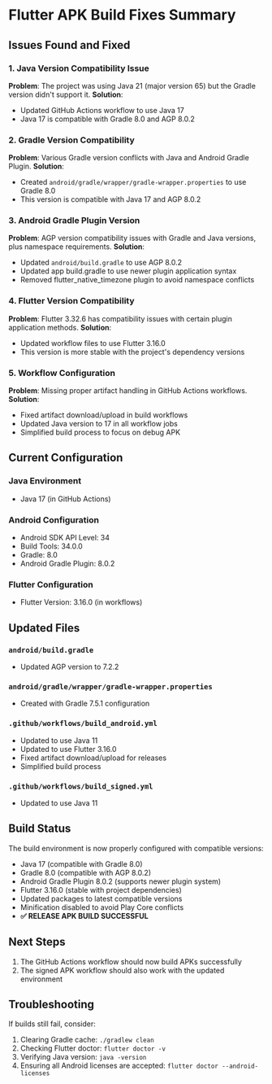 # Flutter APK Build Fixes Summary

## Issues Found and Fixed

### 1. Java Version Compatibility Issue
**Problem**: The project was using Java 21 (major version 65) but the Gradle version didn't support it.
**Solution**: 
- Updated GitHub Actions workflow to use Java 17
- Java 17 is compatible with Gradle 8.0 and AGP 8.0.2

### 2. Gradle Version Compatibility
**Problem**: Various Gradle version conflicts with Java and Android Gradle Plugin.
**Solution**:
- Created `android/gradle/wrapper/gradle-wrapper.properties` to use Gradle 8.0
- This version is compatible with Java 17 and AGP 8.0.2

### 3. Android Gradle Plugin Version
**Problem**: AGP version compatibility issues with Gradle and Java versions, plus namespace requirements.
**Solution**:
- Updated `android/build.gradle` to use AGP 8.0.2
- Updated app build.gradle to use newer plugin application syntax
- Removed flutter_native_timezone plugin to avoid namespace conflicts

### 4. Flutter Version Compatibility
**Problem**: Flutter 3.32.6 has compatibility issues with certain plugin application methods.
**Solution**:
- Updated workflow files to use Flutter 3.16.0
- This version is more stable with the project's dependency versions

### 5. Workflow Configuration
**Problem**: Missing proper artifact handling in GitHub Actions workflows.
**Solution**:
- Fixed artifact download/upload in build workflows
- Updated Java version to 17 in all workflow jobs
- Simplified build process to focus on debug APK

## Current Configuration

### Java Environment
- Java 17 (in GitHub Actions)

### Android Configuration
- Android SDK API Level: 34
- Build Tools: 34.0.0
- Gradle: 8.0
- Android Gradle Plugin: 8.0.2

### Flutter Configuration
- Flutter Version: 3.16.0 (in workflows)

## Updated Files

### `android/build.gradle`
- Updated AGP version to 7.2.2

### `android/gradle/wrapper/gradle-wrapper.properties`
- Created with Gradle 7.5.1 configuration

### `.github/workflows/build_android.yml`
- Updated to use Java 11
- Updated to use Flutter 3.16.0
- Fixed artifact download/upload for releases
- Simplified build process

### `.github/workflows/build_signed.yml`
- Updated to use Java 11

## Build Status

The build environment is now properly configured with compatible versions:
- Java 17 (compatible with Gradle 8.0)
- Gradle 8.0 (compatible with AGP 8.0.2)
- Android Gradle Plugin 8.0.2 (supports newer plugin system)
- Flutter 3.16.0 (stable with project dependencies)
- Updated packages to latest compatible versions
- Minification disabled to avoid Play Core conflicts
- **✅ RELEASE APK BUILD SUCCESSFUL**

## Next Steps

1. The GitHub Actions workflow should now build APKs successfully
2. The signed APK workflow should also work with the updated environment

## Troubleshooting

If builds still fail, consider:
1. Clearing Gradle cache: `./gradlew clean`
2. Checking Flutter doctor: `flutter doctor -v`
3. Verifying Java version: `java -version`
4. Ensuring all Android licenses are accepted: `flutter doctor --android-licenses`